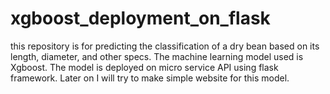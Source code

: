 # xgboost_deployment_on_flask
this repository is for predicting the classification of a dry bean based on its length, diameter, and other specs. The machine learning model used is Xgboost. The model is deployed on micro service API using flask framework. Later on I will try to make simple website for this model. 
